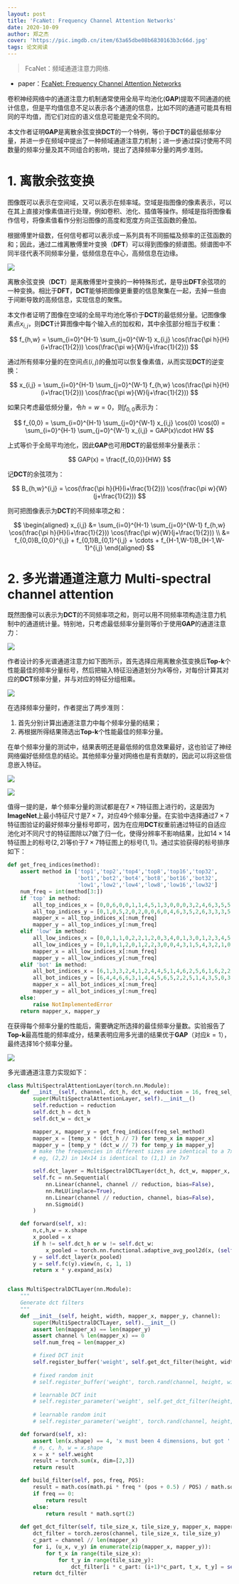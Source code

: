 ```yaml
---
layout: post
title: 'FcaNet: Frequency Channel Attention Networks'
date: 2020-10-09
author: 郑之杰
cover: 'https://pic.imgdb.cn/item/63a65dbe08b6830163b3c66d.jpg'
tags: 论文阅读
---
```


> FcaNet：频域通道注意力网络.

- paper：[FcaNet: Frequency Channel Attention Networks](https://arxiv.org/abs/2012.11879)

卷积神经网络中的通道注意力机制通常使用全局平均池化(**GAP**)提取不同通道的统计信息，但是平均值信息不足以表示各个通道的信息，比如不同的通道可能具有相同的平均值，而它们对应的语义信息可能是完全不同的。

本文作者证明**GAP**是离散余弦变换**DCT**的一个特例，等价于**DCT**的最低频率分量，并进一步在频域中提出了一种频域通道注意力机制；进一步通过探讨使用不同数量的频率分量及其不同组合的影响，提出了选择频率分量的两步准则。

# 1. 离散余弦变换

图像既可以表示在空间域，又可以表示在频率域。空域是指图像的像素表示，可以在其上直接对像素值进行处理，例如卷积、池化、插值等操作。频域是指将图像看作信号，将像素值看作分别沿图像的高度和宽度方向正弦函数的叠加。

根据傅里叶级数，任何信号都可以表示成一系列具有不同振幅及频率的正弦函数的和；因此，通过二维离散傅里叶变换（**DFT**）可以得到图像的频谱图。频谱图中不同半径代表不同频率分量，低频信息在中心，高频信息在边缘。

![](https://pic.imgdb.cn/item/63a65e6708b6830163b4bf50.jpg)

离散余弦变换（**DCT**）是离散傅里叶变换的一种特殊形式，是导出**DFT**余弦项的一种变换。相比于**DFT**，**DCT**能够把图像更重要的信息聚集在一起，去掉一些由于间断导致的高频信息，实现信息的聚焦。

本文作者证明了图像在空域的全局平均池化等价于**DCT**的最低频分量。记图像像素点$x_{i,j}$，则**DCT**计算图像中每个输入点的加权和，其中余弦部分相当于权重：

$$ f_{h,w} = \sum_{i=0}^{H-1} \sum_{j=0}^{W-1} x_{i,j} \cos(\frac{\pi h}{H}(i+\frac{1}{2})) \cos(\frac{\pi w}{W}(j+\frac{1}{2}))  $$

通过所有频率分量的在空间点$(i,j)$的叠加可以恢复像素值，从而实现**DCT**的逆变换：

$$ x_{i,j} = \sum_{i=0}^{H-1} \sum_{j=0}^{W-1} f_{h,w} \cos(\frac{\pi h}{H}(i+\frac{1}{2})) \cos(\frac{\pi w}{W}(j+\frac{1}{2}))  $$

如果只考虑最低频分量，令$h=w=0$，则$f_{0,0}$表示为：

$$ f_{0,0} = \sum_{i=0}^{H-1} \sum_{j=0}^{W-1} x_{i,j} \cos(0) \cos(0) = \sum_{i=0}^{H-1} \sum_{j=0}^{W-1} x_{i,j} = GAP(x)\cdot HW $$

上式等价于全局平均池化，因此**GAP**也可用**DCT**的最低频率分量表示：

$$ GAP(x) = \frac{f_{0,0}}{HW} $$

记**DCT**的余弦项为：

$$ B_{h,w}^{i,j} = \cos(\frac{\pi h}{H}(i+\frac{1}{2})) \cos(\frac{\pi w}{W}(j+\frac{1}{2})) $$

则可把图像表示为**DCT**的不同频率项之和：

$$ \begin{aligned} x_{i,j} &= \sum_{i=0}^{H-1} \sum_{j=0}^{W-1} f_{h,w} \cos(\frac{\pi h}{H}(i+\frac{1}{2})) \cos(\frac{\pi w}{W}(j+\frac{1}{2})) \\ &= f_{0,0}B_{0,0}^{i,j} + f_{0,1}B_{0,1}^{i,j} + \cdots + f_{H-1,W-1}B_{H-1,W-1}^{i,j} \end{aligned} $$

# 2. 多光谱通道注意力 Multi-spectral channel attention

既然图像可以表示为**DCT**的不同频率项之和，则可以用不同频率项构造注意力机制中的通道统计量。特别地，只考虑最低频率分量则等价于使用**GAP**的通道注意力：

![](https://pic.imgdb.cn/item/63a664f108b6830163bd388e.jpg)

作者设计的多光谱通道注意力如下图所示，首先选择应用离散余弦变换后**Top-k**个性能最佳的频率分量标号，然后把输入特征沿通道划分为$k$等份，对每份计算其对应的**DCT**频率分量，并与对应的特征分组相乘。

![](https://pic.imgdb.cn/item/63a6645a08b6830163bc8227.jpg)

在选择频率分量时，作者提出了两步准则：
1. 首先分别计算出通道注意力中每个频率分量的结果；
2. 再根据所得结果筛选出**Top-k**个性能最佳的频率分量。

在单个频率分量的测试中，结果表明还是最低频的信息效果最好，这也验证了神经网络偏好低频信息的结论。其他频率分量对网络也是有贡献的，因此可以将这些信息嵌入特征。

![](https://pic.imgdb.cn/item/63a667fd08b6830163c10a05.jpg)

![](https://pic.imgdb.cn/item/63a6683e08b6830163c14f62.jpg)

值得一提的是，单个频率分量的测试都是在$7 \times 7$特征图上进行的，这是因为**ImageNet**上最小特征尺寸是$7 \times 7$，对应$49$个频率分量。在实验中选择通过$7 \times 7$特征图验证的最好频率分量标号即可，因为在应用**DCT**权重前通过特征的自适应池化对不同尺寸的特征图除以$7$做了归一化，使得分辨率不影响结果，比如$14 \times 14$特征图上的标号$(2,2)$等价于$7 \times 7$特征图上的标号$(1,1)$。通过实验获得的标号排序如下：

```python
def get_freq_indices(method):
    assert method in ['top1','top2','top4','top8','top16','top32',
                      'bot1','bot2','bot4','bot8','bot16','bot32',
                      'low1','low2','low4','low8','low16','low32']
    num_freq = int(method[3:])
    if 'top' in method:
        all_top_indices_x = [0,0,6,0,0,1,1,4,5,1,3,0,0,0,3,2,4,6,3,5,5,2,6,5,5,3,3,4,2,2,6,1]
        all_top_indices_y = [0,1,0,5,2,0,2,0,0,6,0,4,6,3,5,2,6,3,3,3,5,1,1,2,4,2,1,1,3,0,5,3]
        mapper_x = all_top_indices_x[:num_freq]
        mapper_y = all_top_indices_y[:num_freq]
    elif 'low' in method:
        all_low_indices_x = [0,0,1,1,0,2,2,1,2,0,3,4,0,1,3,0,1,2,3,4,5,0,1,2,3,4,5,6,1,2,3,4]
        all_low_indices_y = [0,1,0,1,2,0,1,2,2,3,0,0,4,3,1,5,4,3,2,1,0,6,5,4,3,2,1,0,6,5,4,3]
        mapper_x = all_low_indices_x[:num_freq]
        mapper_y = all_low_indices_y[:num_freq]
    elif 'bot' in method:
        all_bot_indices_x = [6,1,3,3,2,4,1,2,4,4,5,1,4,6,2,5,6,1,6,2,2,4,3,3,5,5,6,2,5,5,3,6]
        all_bot_indices_y = [6,4,4,6,6,3,1,4,4,5,6,5,2,2,5,1,4,3,5,0,3,1,1,2,4,2,1,1,5,3,3,3]
        mapper_x = all_bot_indices_x[:num_freq]
        mapper_y = all_bot_indices_y[:num_freq]
    else:
        raise NotImplementedError
    return mapper_x, mapper_y
```

在获得每个频率分量的性能后，需要确定所选择的最佳频率分量数。实验报告了**Top-k**最高性能的频率成分，结果表明应用多光谱的结果优于**GAP**（对应$k=1$），最终选择16个频率分量。

![](https://pic.imgdb.cn/item/63a669bc08b6830163c3220d.jpg)

多光谱通道注意力实现如下：

```python
class MultiSpectralAttentionLayer(torch.nn.Module):
    def __init__(self, channel, dct_h, dct_w, reduction = 16, freq_sel_method = 'top16'):
        super(MultiSpectralAttentionLayer, self).__init__()
        self.reduction = reduction
        self.dct_h = dct_h
        self.dct_w = dct_w

        mapper_x, mapper_y = get_freq_indices(freq_sel_method)
        mapper_x = [temp_x * (dct_h // 7) for temp_x in mapper_x] 
        mapper_y = [temp_y * (dct_w // 7) for temp_y in mapper_y]
        # make the frequencies in different sizes are identical to a 7x7 frequency space
        # eg, (2,2) in 14x14 is identical to (1,1) in 7x7

        self.dct_layer = MultiSpectralDCTLayer(dct_h, dct_w, mapper_x, mapper_y, channel)
        self.fc = nn.Sequential(
            nn.Linear(channel, channel // reduction, bias=False),
            nn.ReLU(inplace=True),
            nn.Linear(channel // reduction, channel, bias=False),
            nn.Sigmoid()
        )

    def forward(self, x):
        n,c,h,w = x.shape
        x_pooled = x
        if h != self.dct_h or w != self.dct_w:
            x_pooled = torch.nn.functional.adaptive_avg_pool2d(x, (self.dct_h, self.dct_w))
        y = self.dct_layer(x_pooled)
        y = self.fc(y).view(n, c, 1, 1)
        return x * y.expand_as(x)


class MultiSpectralDCTLayer(nn.Module):
    """
    Generate dct filters
    """
    def __init__(self, height, width, mapper_x, mapper_y, channel):
        super(MultiSpectralDCTLayer, self).__init__()
        assert len(mapper_x) == len(mapper_y)
        assert channel % len(mapper_x) == 0
        self.num_freq = len(mapper_x)

        # fixed DCT init
        self.register_buffer('weight', self.get_dct_filter(height, width, mapper_x, mapper_y, channel))
        
        # fixed random init
        # self.register_buffer('weight', torch.rand(channel, height, width))

        # learnable DCT init
        # self.register_parameter('weight', self.get_dct_filter(height, width, mapper_x, mapper_y, channel))
        
        # learnable random init
        # self.register_parameter('weight', torch.rand(channel, height, width))

    def forward(self, x):
        assert len(x.shape) == 4, 'x must been 4 dimensions, but got ' + str(len(x.shape))
        # n, c, h, w = x.shape
        x = x * self.weight
        result = torch.sum(x, dim=[2,3])
        return result

    def build_filter(self, pos, freq, POS):
        result = math.cos(math.pi * freq * (pos + 0.5) / POS) / math.sqrt(POS) 
        if freq == 0:
            return result
        else:
            return result * math.sqrt(2)
    
    def get_dct_filter(self, tile_size_x, tile_size_y, mapper_x, mapper_y, channel):
        dct_filter = torch.zeros(channel, tile_size_x, tile_size_y)
        c_part = channel // len(mapper_x)
        for i, (u_x, v_y) in enumerate(zip(mapper_x, mapper_y)):
            for t_x in range(tile_size_x):
                for t_y in range(tile_size_y):
                    dct_filter[i * c_part: (i+1)*c_part, t_x, t_y] = self.build_filter(t_x, u_x, tile_size_x) * self.build_filter(t_y, v_y, tile_size_y)
        return dct_filter
```
